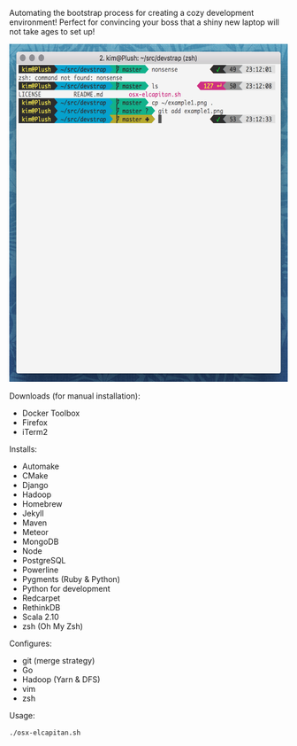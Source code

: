 Automating the bootstrap process for creating a cozy development environment! Perfect for convincing your boss that a shiny new laptop will not take ages to set up!

<img src="https://raw.githubusercontent.com/indiedotkim/devstrap/master/example1.png" width="600" height="610" />

Downloads (for manual installation):

* Docker Toolbox
* Firefox
* iTerm2

Installs:

* Automake
* CMake
* Django
* Hadoop
* Homebrew
* Jekyll
* Maven
* Meteor
* MongoDB
* Node
* PostgreSQL
* Powerline
* Pygments (Ruby & Python)
* Python for development
* Redcarpet
* RethinkDB
* Scala 2.10
* zsh (Oh My Zsh)

Configures:

* git (merge strategy)
* Go
* Hadoop (Yarn & DFS)
* vim
* zsh

Usage:

    ./osx-elcapitan.sh


